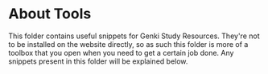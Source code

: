 # About Tools
This folder contains useful snippets for Genki Study Resources. They're not to be installed on the website directly, so as such this folder is more of a toolbox that you open when you need to get a certain job done. Any snippets present in this folder will be explained below.
